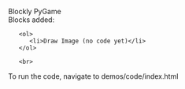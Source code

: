 
Blockly PyGame <br>
   Blocks added: <br>
       
       <ol>
          <li>Draw Image (no code yet)</li>
       </ol>
       
       <br>
       
To run the code, navigate to demos/code/index.html<br>

       
       